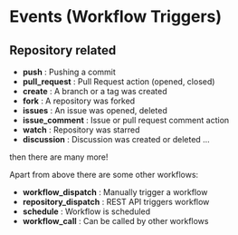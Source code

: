 # Events (Workflow Triggers)

## Repository related
- **push** : Pushing a commit
- **pull_request** : Pull Request action (opened, closed)
- **create** : A branch or a tag was created
- **fork** : A repository was forked
- **issues** : An issue was opened, deleted
- **issue_comment** : Issue or pull request comment action
- **watch** : Repository was starred
- **discussion** : Discussion was created or deleted ...
  
then there are many more!

Apart from above there are some other workflows:
- **workflow_dispatch** : Manually trigger a workflow
- **repository_dispatch** : REST API triggers workflow
- **schedule** : Workflow is scheduled
- **workflow_call** : Can be called by other workflows